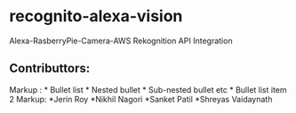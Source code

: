 # recognito-alexa-vision
Alexa-RasberryPie-Camera-AWS Rekognition API Integration

## Contributtors:
Markup : * Bullet list
              * Nested bullet
                  * Sub-nested bullet etc
          * Bullet list item 2
Markup: *Jerin Roy 
        *Nikhil Nagori
        *Sanket Patil
        *Shreyas Vaidaynath
